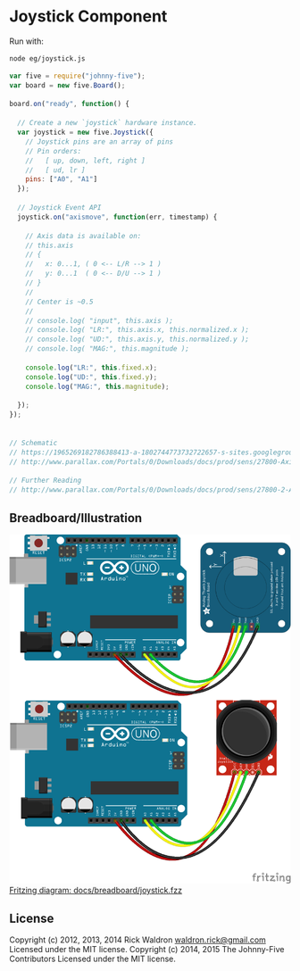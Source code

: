 <!--remove-start-->
# Joystick Component

Run with:
```bash
node eg/joystick.js
```
<!--remove-end-->

```javascript
var five = require("johnny-five");
var board = new five.Board();

board.on("ready", function() {

  // Create a new `joystick` hardware instance.
  var joystick = new five.Joystick({
    // Joystick pins are an array of pins
    // Pin orders:
    //   [ up, down, left, right ]
    //   [ ud, lr ]
    pins: ["A0", "A1"]
  });

  // Joystick Event API
  joystick.on("axismove", function(err, timestamp) {

    // Axis data is available on:
    // this.axis
    // {
    //   x: 0...1, ( 0 <-- L/R --> 1 )
    //   y: 0...1  ( 0 <-- D/U --> 1 )
    // }
    //
    // Center is ~0.5
    //
    // console.log( "input", this.axis );
    // console.log( "LR:", this.axis.x, this.normalized.x );
    // console.log( "UD:", this.axis.y, this.normalized.y );
    // console.log( "MAG:", this.magnitude );

    console.log("LR:", this.fixed.x);
    console.log("UD:", this.fixed.y);
    console.log("MAG:", this.magnitude);

  });
});


// Schematic
// https://1965269182786388413-a-1802744773732722657-s-sites.googlegroups.com/site/parallaxinretailstores/home/2-axis-joystick/Joystick-6.png
// http://www.parallax.com/Portals/0/Downloads/docs/prod/sens/27800-Axis%20JoyStick_B%20Schematic.pdf

// Further Reading
// http://www.parallax.com/Portals/0/Downloads/docs/prod/sens/27800-2-AxisJoystick-v1.2.pdf

```


## Breadboard/Illustration


![docs/breadboard/joystick.png](breadboard/joystick.png)  
[Fritzing diagram: docs/breadboard/joystick.fzz](breadboard/joystick.fzz)




<!--remove-start-->
## License
Copyright (c) 2012, 2013, 2014 Rick Waldron <waldron.rick@gmail.com>
Licensed under the MIT license.
Copyright (c) 2014, 2015 The Johnny-Five Contributors
Licensed under the MIT license.
<!--remove-end-->
